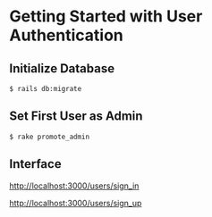 # Getting Started with User Authentication

## Initialize Database

`$ rails db:migrate`

## Set First User as Admin

`$ rake promote_admin`

## Interface

[http://localhost:3000/users/sign_in](http://localhost:3000/users/sign_in)

[http://localhost:3000/users/sign_up](http://localhost:3000/users/sign_up)